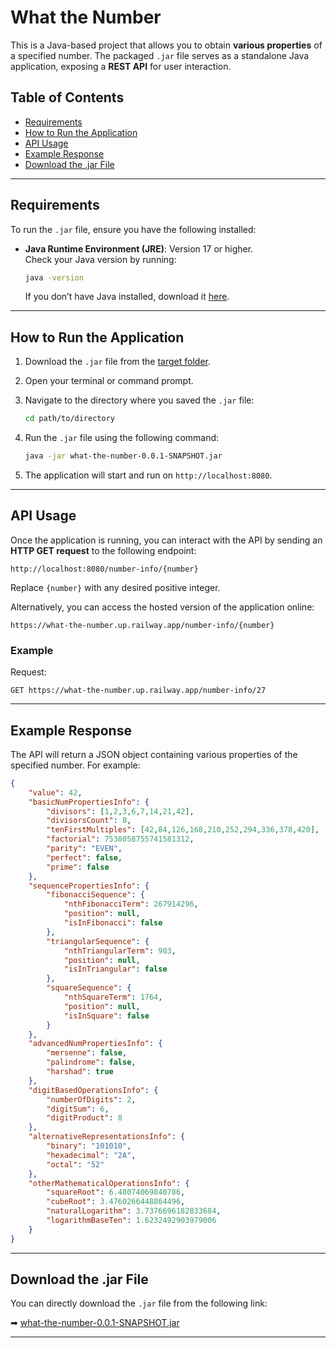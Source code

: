 # What the Number

This is a Java-based project that allows you to obtain **various properties** of a specified number. The packaged `.jar` file serves as a standalone Java application, exposing a **REST API** for user interaction.

## Table of Contents

- [Requirements](#requirements)
- [How to Run the Application](#how-to-run-the-application)
- [API Usage](#api-usage)
- [Example Response](#example-response)
- [Download the .jar File](#download-the-jar-file)

---

## Requirements

To run the `.jar` file, ensure you have the following installed:

- **Java Runtime Environment (JRE)**: Version 17 or higher.  
  Check your Java version by running:
  ```bash
  java -version
  ```
  If you don’t have Java installed, download it [here](https://www.oracle.com/java/technologies/javase/jdk17-archive-downloads.html).

---

## How to Run the Application

1. Download the `.jar` file from the [target folder](https://github.com/DiegoVSC42/what-the-number/blob/main/target/what-the-number-0.0.1-SNAPSHOT.jar).

2. Open your terminal or command prompt.

3. Navigate to the directory where you saved the `.jar` file:
   ```bash
   cd path/to/directory
   ```

4. Run the `.jar` file using the following command:
   ```bash
   java -jar what-the-number-0.0.1-SNAPSHOT.jar
   ```

5. The application will start and run on `http://localhost:8080`.

---

## API Usage

Once the application is running, you can interact with the API by sending an **HTTP GET request** to the following endpoint:

```
http://localhost:8080/number-info/{number}
```

Replace `{number}` with any desired positive integer.

Alternatively, you can access the hosted version of the application online:

```
https://what-the-number.up.railway.app/number-info/{number}
```

### Example

Request:

```http
GET https://what-the-number.up.railway.app/number-info/27
```

---

## Example Response

The API will return a JSON object containing various properties of the specified number. For example:

```json
{
	"value": 42,
	"basicNumPropertiesInfo": {
		"divisors": [1,2,3,6,7,14,21,42],
		"divisorsCount": 8,
		"tenFirstMultiples": [42,84,126,168,210,252,294,336,378,420],
		"factorial": 7538058755741581312,
		"parity": "EVEN",
		"perfect": false,
		"prime": false
	},
	"sequencePropertiesInfo": {
		"fibonacciSequence": {
			"nthFibonacciTerm": 267914296,
			"position": null,
			"isInFibonacci": false
		},
		"triangularSequence": {
			"nthTriangularTerm": 903,
			"position": null,
			"isInTriangular": false
		},
		"squareSequence": {
			"nthSquareTerm": 1764,
			"position": null,
			"isInSquare": false
		}
	},
	"advancedNumPropertiesInfo": {
		"mersenne": false,
		"palindrome": false,
		"harshad": true
	},
	"digitBasedOperationsInfo": {
		"numberOfDigits": 2,
		"digitSum": 6,
		"digitProduct": 8
	},
	"alternativeRepresentationsInfo": {
		"binary": "101010",
		"hexadecimal": "2A",
		"octal": "52"
	},
	"otherMathematicalOperationsInfo": {
		"squareRoot": 6.48074069840786,
		"cubeRoot": 3.4760266448864496,
		"naturalLogarithm": 3.7376696182833684,
		"logarithmBaseTen": 1.6232492903979006
	}
}
```

---

## Download the .jar File

You can directly download the `.jar` file from the following link:

➡ [what-the-number-0.0.1-SNAPSHOT.jar](https://github.com/DiegoVSC42/what-the-number/blob/main/target/what-the-number-0.0.1-SNAPSHOT.jar)

---
